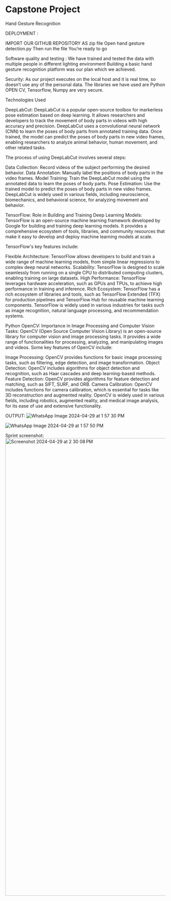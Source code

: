 # Capstone Project

Hand Gesture Recognition


DEPLOYMENT :

IMPORT OUR GITHUB REPOSITORY AS zip file 
Open hand gesture detection.py 
Then run the file
 You’re ready to go 

Software quality and testing :
We have trained and tested the data with multiple people in different lighting environment 
Building a basic hand gesture recognition platform was our plan which we achieved.

Security:
As our project executes on the local host and it is real time, so doesn’t use any of the personal data.
The libraries we have used are Python OPEN CV, Tensorflow, Numpy are very secure.


Technologies Used

 DeepLabCut: 
DeepLabCut is a popular open-source toolbox for markerless pose estimation based on deep learning. It allows researchers and developers to track the movement of body parts in videos with high accuracy and precision. DeepLabCut uses a convolutional neural network (CNN) to learn the poses of body parts from annotated training data. Once trained, the model can predict the poses of body parts in new video frames, enabling researchers to analyze animal behavior, human movement, and other related tasks.

The process of using DeepLabCut involves several steps:

Data Collection: Record videos of the subject performing the desired behavior.
Data Annotation: Manually label the positions of body parts in the video frames.
Model Training: Train the DeepLabCut model using the annotated data to learn the poses of body parts.
Pose Estimation: Use the trained model to predict the poses of body parts in new video frames.
DeepLabCut is widely used in various fields, including neuroscience, biomechanics, and behavioral science, for analyzing movement and behavior.

TensorFlow: Role in Building and Training Deep Learning Models:
TensorFlow is an open-source machine learning framework developed by Google for building and training deep learning models. It provides a comprehensive ecosystem of tools, libraries, and community resources that make it easy to develop and deploy machine learning models at scale.

TensorFlow's key features include:

Flexible Architecture: TensorFlow allows developers to build and train a wide range of machine learning models, from simple linear regressions to complex deep neural networks.
Scalability: TensorFlow is designed to scale seamlessly from running on a single CPU to distributed computing clusters, enabling training on large datasets.
High Performance: TensorFlow leverages hardware acceleration, such as GPUs and TPUs, to achieve high performance in training and inference.
Rich Ecosystem: TensorFlow has a rich ecosystem of libraries and tools, such as TensorFlow Extended (TFX) for production pipelines and TensorFlow Hub for reusable machine learning components.
TensorFlow is widely used in various industries for tasks such as image recognition, natural language processing, and recommendation systems.

Python OpenCV: Importance in Image Processing and Computer Vision Tasks:
OpenCV (Open Source Computer Vision Library) is an open-source library for computer vision and image processing tasks. It provides a wide range of functionalities for processing, analyzing, and manipulating images and videos.
Some key features of OpenCV include:

Image Processing: OpenCV provides functions for basic image processing tasks, such as filtering, edge detection, and image transformation.
Object Detection: OpenCV includes algorithms for object detection and recognition, such as Haar cascades and deep learning-based methods.
Feature Detection: OpenCV provides algorithms for feature detection and matching, such as SIFT, SURF, and ORB.
Camera Calibration: OpenCV includes functions for camera calibration, which is essential for tasks like 3D reconstruction and augmented reality.
OpenCV is widely used in various fields, including robotics, augmented reality, and medical image analysis, for its ease of use and extensive functionality.



OUTPUT:
![WhatsApp Image 2024-04-29 at 1 57 30 PM](https://github.com/AniketVanja10/Capstone-Project/assets/112512124/607d89fb-58a3-4c0d-9f0f-53566d06ceee)

![WhatsApp Image 2024-04-29 at 1 57 50 PM](https://github.com/AniketVanja10/Capstone-Project/assets/112512124/c7c49b06-6b73-402f-b5e5-0d95235c3d2f)   

Sprint screenshot:
<img width="1438" alt="Screenshot 2024-04-29 at 2 30 08 PM" src="https://github.com/AniketVanja10/Capstone-Project/assets/112512124/9b6d04dc-69a9-4a26-9530-5f675dda014c">
